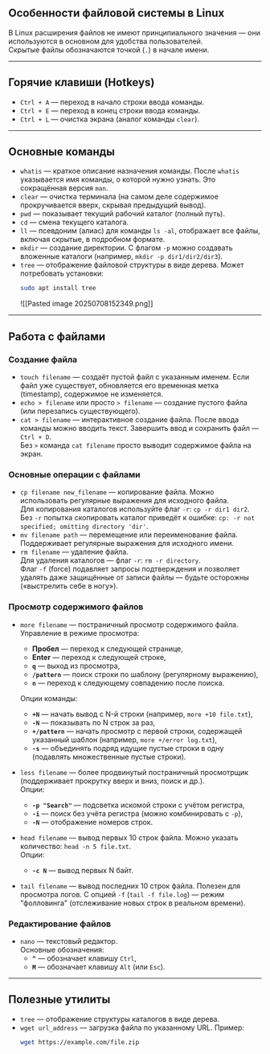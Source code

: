 ## Особенности файловой системы в Linux

В Linux расширения файлов не имеют принципиального значения — они используются в основном для удобства пользователей.  
Скрытые файлы обозначаются точкой (`.`) в начале имени.

---

## Горячие клавиши (Hotkeys)

- `Ctrl + A` — переход в начало строки ввода команды.  
- `Ctrl + E` — переход в конец строки ввода команды.  
- `Ctrl + L` — очистка экрана (аналог команды `clear`).

---

## Основные команды

- `whatis` — краткое описание назначения команды. После `whatis` указывается имя команды, о которой нужно узнать. Это сокращённая версия `man`.  
- `clear` — очистка терминала (на самом деле содержимое прокручивается вверх, скрывая предыдущий вывод).  
- `pwd` — показывает текущий рабочий каталог (полный путь).  
- `cd` — смена текущего каталога.  
- `ll` — псевдоним (алиас) для команды `ls -al`, отображает все файлы, включая скрытые, в подробном формате.  
- `mkdir` — создание директории. С флагом `-p` можно создавать вложенные каталоги (например, `mkdir -p dir1/dir2/dir3`).  
- `tree` — отображение файловой структуры в виде дерева. Может потребовать установки:  
  ```bash
  sudo apt install tree
  ```
  ![[Pasted image 20250708152349.png]]

---

## Работа с файлами

### Создание файла

- `touch filename` — создаёт пустой файл с указанным именем. Если файл уже существует, обновляется его временная метка (timestamp), содержимое не изменяется.  
- `echo > filename` или просто `> filename` — создание пустого файла (или перезапись существующего).  
- `cat > filename` — интерактивное создание файла. После ввода команды можно вводить текст. Завершить ввод и сохранить файл — `Ctrl + D`.  
  Без `>` команда `cat filename` просто выводит содержимое файла на экран.

### Основные операции с файлами

- `cp filename new_filename` — копирование файла. Можно использовать регулярные выражения для исходного файла.  
  Для копирования каталогов используйте флаг `-r`: `cp -r dir1 dir2`.  
  Без `-r` попытка скопировать каталог приведёт к ошибке: `cp: -r not specified; omitting directory 'dir'`.  
- `mv filename path` — перемещение или переименование файла. Поддерживает регулярные выражения для исходного имени.  
- `rm filename` — удаление файла.  
  Для удаления каталогов — флаг `-r`: `rm -r directory`.  
  Флаг `-f` (force) подавляет запросы подтверждения и позволяет удалять даже защищённые от записи файлы — будьте осторожны («выстрелить себе в ногу»).

### Просмотр содержимого файлов

- `more filename` — постраничный просмотр содержимого файла.  
  Управление в режиме просмотра:  
  - **Пробел** — переход к следующей странице,  
  - **Enter** — переход к следующей строке,  
  - **`q`** — выход из просмотра,  
  - **`/pattern`** — поиск строки по шаблону (регулярному выражению),  
  - **`n`** — переход к следующему совпадению после поиска.  

  Опции команды:  
  - **`+N`** — начать вывод с N-й строки (например, `more +10 file.txt`),  
  - **`-N`** — показывать по N строк за раз,  
  - **`+/pattern`** — начать просмотр с первой строки, содержащей указанный шаблон (например, `more +/error log.txt`),  
  - **`-s`** — объединять подряд идущие пустые строки в одну (подавлять множественные пустые строки).

- `less filename` — более продвинутый постраничный просмотрщик (поддерживает прокрутку вверх и вниз, поиск и др.).  
  Опции:  
  - **`-p "Search"`** — подсветка искомой строки с учётом регистра,  
  - **`-i`** — поиск без учёта регистра (можно комбинировать с `-p`),  
  - **`-N`** — отображение номеров строк.

- `head filename` — вывод первых 10 строк файла. Можно указать количество: `head -n 5 file.txt`.  
  Опции:  
  - **`-c N`** — вывод первых N байт.

- `tail filename` — вывод последних 10 строк файла. Полезен для просмотра логов. С опцией `-f` (`tail -f file.log`) — режим "фолловинга" (отслеживание новых строк в реальном времени).

### Редактирование файлов

- `nano` — текстовый редактор.  
  Основные обозначения:  
  - **`^`** — обозначает клавишу `Ctrl`,  
  - **`M`** — обозначает клавишу `Alt` (или `Esc`).

---

## Полезные утилиты

- `tree` — отображение структуры каталогов в виде дерева.  
- `wget url_address` — загрузка файла по указанному URL. Пример:  
  ```bash
  wget https://example.com/file.zip
  ```